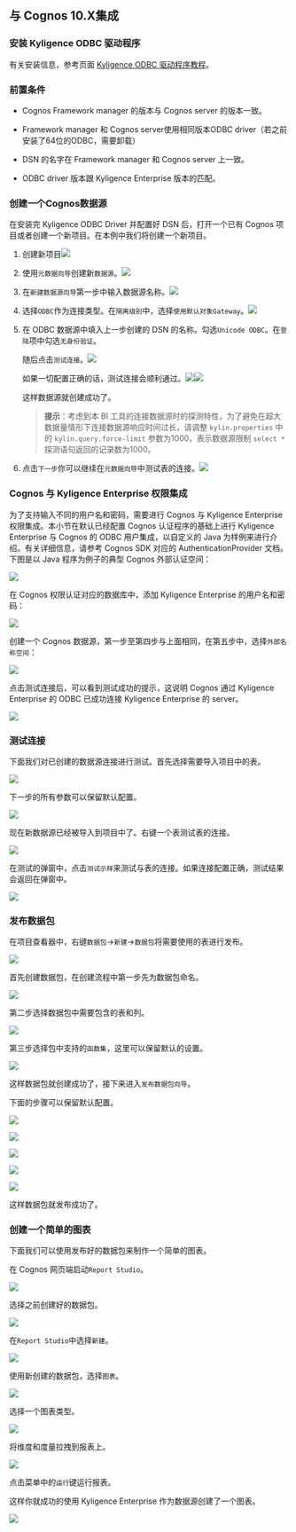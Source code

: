 ## 与 Cognos 10.X集成

### 安装 Kyligence ODBC 驱动程序

有关安装信息，参考页面 [Kyligence ODBC 驱动程序教程](../driver/kyligence_odbc.cn.md)。

### 前置条件

- Cognos Framework manager 的版本与 Cognos server 的版本一致。

- Framework manager 和 Cognos server使用相同版本ODBC driver（若之前安装了64位的ODBC，需要卸载）

- DSN 的名字在 Framework manager 和 Cognos server 上一致。

- ODBC driver 版本跟 Kyligence Enterprise 版本的匹配。


### 创建一个Cognos数据源

在安装完 Kyligence ODBC Driver 并配置好 DSN 后，打开一个已有 Cognos 项目或者创建一个新项目。在本例中我们将创建一个新项目。

1. 创建新项目![](images/cognos/1.png)

2. 使用`元数据向导`创建新`数据源`。![](images/cognos/2.png)

3. 在`新建数据源向导`第一步中输入数据源名称。![](images/cognos/3.png)

4. 选择`ODBC`作为连接类型。在`隔离级别`中，选择`使用默认对象Gateway`。![](images/cognos/4.png)

5. 在 ODBC 数据源中填入上一步创建的 DSN 的名称。勾选`Unicode ODBC`。在`登陆`项中勾选`无身份验证`。

   随后点击`测试连接`。![](images/cognos/6.png)

   如果一切配置正确的话，测试连接会顺利通过。![](images/cognos/7.png)![](images/cognos/8.png)

   这样数据源就创建成功了。

   > **提示**：考虑到本 BI 工具的连接数据源时的探测特性，为了避免在超大数据量情形下连接数据源响应时间过长，请调整 `kylin.properties` 中的 `kylin.query.force-limit` 参数为1000，表示数据源限制 `select *` 探测语句返回的记录数为1000。

6. 点击`下一步`你可以继续在`元数据向导`中测试表的连接。![](images/cognos/9.png)



### Cognos 与 Kyligence Enterprise 权限集成

为了支持输入不同的用户名和密码，需要进行 Cognos 与 Kyligence Enterprise 权限集成。本小节在默认已经配置 Cognos 认证程序的基础上进行 Kyligence Enterprise 与 Cognos 的 ODBC 用户集成，以自定义的 Java 为样例来进行介绍。有关详细信息，请参考 Cognos SDK 对应的 AuthenticationProvider 文档。下图是以 Java 程序为例子的典型 Cognos 外部认证空间：

![](images/cognos/cognos_acl_1.png)

在 Cognos 权限认证对应的数据库中，添加 Kyligence Enterprise 的用户名和密码：

![](images/cognos/cognos_acl_2.png)

创建一个 Cognos 数据源，第一步至第四步与上面相同，在第五步中，选择`外部名称空间`：

![](images/cognos/cognos_acl_3.png)



点击测试连接后，可以看到测试成功的提示，这说明 Cognos 通过 Kyligence Enterprise 的 ODBC 已成功连接 Kyligence Enterprise 的 server。

![](images/cognos/cognos_acl_4.png)



### 测试连接

下面我们对已创建的数据源连接进行测试。首先选择需要导入项目中的表。

![](images/cognos/10.png)

下一步的所有参数可以保留默认配置。

![](images/cognos/11.png)

现在新数据源已经被导入到项目中了。右键一个表测试表的连接。

![](images/cognos/12.png)

在测试的弹窗中，点击`测试示样`来测试与表的连接。如果连接配置正确，测试结果会返回在弹窗中。

![](images/cognos/13.png)



### 发布数据包

在项目查看器中，右键`数据包`->`新建`->`数据包`将需要使用的表进行发布。

![](images/cognos/14.png)

首先创建数据包，在创建流程中第一步先为数据包命名。

![](images/cognos/15.png)

第二步选择数据包中需要包含的表和列。

![](images/cognos/16.png)

第三步选择包中支持的`函数集`，这里可以保留默认的设置。

![](images/cognos/17.png)

这样数据包就创建成功了，接下来进入`发布数据包向导`。

下面的步骤可以保留默认配置。

![](images/cognos/18.png)

![](images/cognos/19.png)

![](images/cognos/20.png)

![](images/cognos/21.png)

![](images/cognos/22.png)

这样数据包就发布成功了。



### 创建一个简单的图表

下面我们可以使用发布好的数据包来制作一个简单的图表。

在 Cognos 网页端启动`Report Studio`。

![](images/cognos/23.png)

选择之前创建好的数据包。

![](images/cognos/32.png)

在`Report Studio`中选择`新建`。

![](images/cognos/24.png)

使用新创建的数据包，选择`图表`。

![](images/cognos/25.png)

选择一个图表类型。

![](images/cognos/26.png)

将维度和度量拉拽到报表上。

![](images/cognos/27.png)

点击菜单中的`运行`键运行报表。

这样你就成功的使用 Kyligence Enterprise 作为数据源创建了一个图表。

![](images/cognos/28.png)

